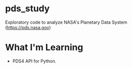 # pds_study
Exploratory code to analyze NASA's Planetary Data System (https://pds.nasa.gov)

# What I'm Learning
- PDS4 API for Python.
